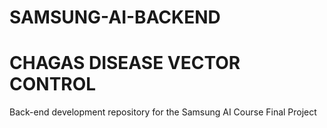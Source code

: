 # SAMSUNG-AI-BACKEND
# CHAGAS DISEASE VECTOR CONTROL
Back-end development repository for the Samsung AI Course Final Project
